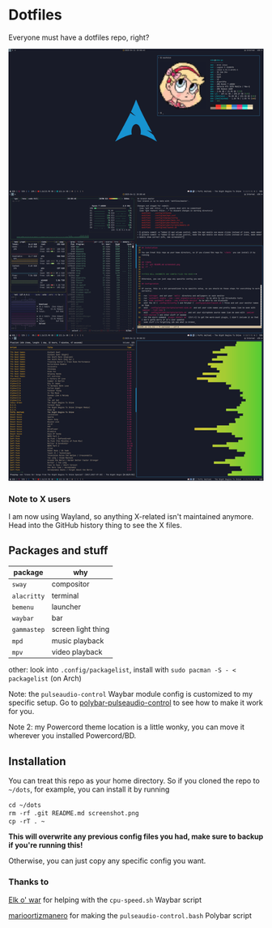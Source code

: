 # Dotfiles
Everyone must have a dotfiles repo, right?

![screenshot](https://raw.githubusercontent.com/PowerMan2206/dots/master/screenshot.png)

### Note to X users

I am now using Wayland, so anything X-related isn't maintained anymore. Head into the GitHub history thing to see the X files.

## Packages and stuff

package     | why
------------|------------
`sway`      | compositor
`alacritty` | terminal
`bemenu`    | launcher
`waybar`    | bar
`gammastep` | screen light thing
`mpd`       | music playback
`mpv`       | video playback

other: look into `.config/packagelist`, install with `sudo pacman -S - < packagelist` (on Arch)

Note: the `pulseaudio-control` Waybar module config is customized to my specific setup. Go to [polybar-pulseaudio-control](https://github.com/marioortizmanero/polybar-pulseaudio-control) to see how to make it work for you.

Note 2: my Powercord theme location is a little wonky, you can move it wherever you installed Powercord/BD.

## Installation

You can treat this repo as your home directory. So if you cloned the repo to `~/dots`, for example, you can install it by running

```
cd ~/dots
rm -rf .git README.md screenshot.png
cp -rT . ~
```

**This will overwrite any previous config files you had, make sure to backup if you're running this!**

Otherwise, you can just copy any specific config you want.

### Thanks to 

[Elk o' war](https://github.com/elkowar) for helping with the `cpu-speed.sh` Waybar script

[marioortizmanero](https://github.com/marioortizmanero/polybar-pulseaudio-control) for making the `pulseaudio-control.bash` Polybar script
